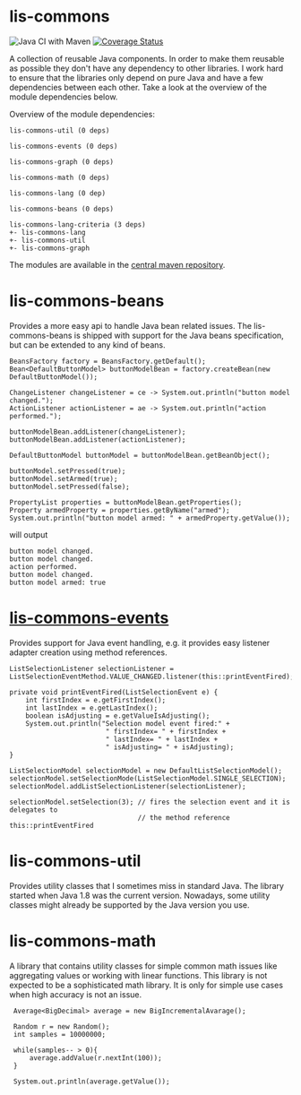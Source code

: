 lis-commons
=============

![Java CI with Maven](https://github.com/link-intersystems/lis-commons/workflows/Java%20CI%20with%20Maven/badge.svg) [![Coverage Status](https://coveralls.io/repos/github/link-intersystems/lis-commons/badge.svg?branch=master)](https://coveralls.io/github/link-intersystems/lis-commons?branch=master)

A collection of reusable Java components. In order to make them reusable as possible they don't have any dependency to
other libraries. I work hard to ensure that the libraries only depend on pure Java and have a few dependencies between
each other. Take a look at the overview of the module dependencies below.

Overview of the module dependencies:

    lis-commons-util (0 deps)

    lis-commons-events (0 deps)

    lis-commons-graph (0 deps)

    lis-commons-math (0 deps)

    lis-commons-lang (0 dep)

    lis-commons-beans (0 deps)

    lis-commons-lang-criteria (3 deps)
    +- lis-commons-lang
    +- lis-commons-util
    +- lis-commons-graph

    

The modules are available in the [central maven repository](https://repo.maven.apache.org/maven2/com/link-intersystems/commons/).

# lis-commons-beans

Provides a more easy api to handle Java bean related issues. The lis-commons-beans is shipped with
support for the Java beans specification, but can be extended to any kind of beans.

    BeansFactory factory = BeansFactory.getDefault();
    Bean<DefaultButtonModel> buttonModelBean = factory.createBean(new DefaultButtonModel());

    ChangeListener changeListener = ce -> System.out.println("button model changed.");
    ActionListener actionListener = ae -> System.out.println("action performed.");
  
    buttonModelBean.addListener(changeListener);
    buttonModelBean.addListener(actionListener);

    DefaultButtonModel buttonModel = buttonModelBean.getBeanObject();

    buttonModel.setPressed(true);
    buttonModel.setArmed(true);
    buttonModel.setPressed(false);

    PropertyList properties = buttonModelBean.getProperties();
    Property armedProperty = properties.getByName("armed");
    System.out.println("button model armed: " + armedProperty.getValue());

will output

    button model changed.
    button model changed.
    action performed.
    button model changed.
    button model armed: true

# [lis-commons-events](lis-commons-events/README.md)

Provides support for Java event handling, e.g. it provides easy listener adapter creation using method references.

    ListSelectionListener selectionListener = ListSelectionEventMethod.VALUE_CHANGED.listener(this::printEventFired);

    private void printEventFired(ListSelectionEvent e) {
        int firstIndex = e.getFirstIndex();
        int lastIndex = e.getLastIndex();
        boolean isAdjusting = e.getValueIsAdjusting();
        System.out.println("Selection model event fired:" +
                            " firstIndex= " + firstIndex +
                            " lastIndex= " + lastIndex +
                            " isAdjusting= " + isAdjusting);
    }

    ListSelectionModel selectionModel = new DefaultListSelectionModel();
    selectionModel.setSelectionMode(ListSelectionModel.SINGLE_SELECTION);
    selectionModel.addListSelectionListener(selectionListener);

    selectionModel.setSelection(3); // fires the selection event and it is delegates to 
                                    // the method reference this::printEventFired


# lis-commons-util

Provides utility classes that I sometimes miss in standard Java. The library started when Java 1.8 was the current version.
Nowadays, some utility classes might already be supported by the Java version you use.

# lis-commons-math

A library that contains utility classes for simple common math issues like aggregating values or working with linear
functions. This library is not expected to be a sophisticated math library. It is only for simple use cases when high
accuracy is not an issue.

     Average<BigDecimal> average = new BigIncrementalAvarage();

     Random r = new Random();
     int samples = 10000000;
  
     while(samples-- > 0){
         average.addValue(r.nextInt(100));
     }
  
     System.out.println(average.getValue());






